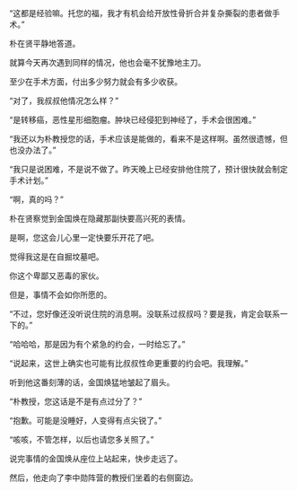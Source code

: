 “这都是经验嘛。托您的福，我才有机会给开放性骨折合并复杂撕裂的患者做手术。”

朴在贤平静地答道。

就算今天再次遇到同样的情况，他也会毫不犹豫地主刀。

至少在手术方面，付出多少努力就会有多少收获。

“对了，我叔叔他情况怎么样？”

“是转移癌，恶性星形细胞瘤。肿块已经侵犯到神经了，手术会很困难。”

“我还以为朴教授您的话，手术应该是能做的，看来不是这样啊。虽然很遗憾，但也没办法了。”

“我只是说困难，不是说不做了。昨天晚上已经安排他住院了，预计很快就会制定手术计划。”

“啊，真的吗？”

朴在贤察觉到金国焕在隐藏那副快要高兴死的表情。

是啊，您这会儿心里一定快要乐开花了吧。

觉得我这是在自掘坟墓吧。

你这个卑鄙又恶毒的家伙。

但是，事情不会如你所愿的。

“不过，您好像还没听说住院的消息啊。没联系过叔叔吗？要是我，肯定会联系一下的。”

“哈哈哈，那是因为有个紧急的约会，一时给忘了。”

“说起来，这世上确实也可能有比叔叔性命更重要的约会吧。我理解。”

听到他这番刻薄的话，金国焕猛地皱起了眉头。

“朴教授，您这话是不是有点过分了？”

“抱歉。可能是没睡好，人变得有点尖锐了。”

“咳咳，不管怎样，以后也请您多关照了。”

说完事情的金国焕从座位上站起来，快步走远了。

然后，他走向了李中勋阵营的教授们坐着的右侧窗边。